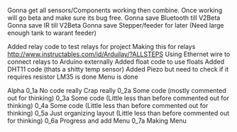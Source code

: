 Gonna get all sensors/Components working then combine. Once working will go beta and make sure its bug free.
Gonna save Bluetooth till V2Beta
Gonna save IR till V2Beta
Gonna save Stepper/feeder for later (Need large enough tank to warant feeder)

Added relay code to test relays for project
Making this for relays http://www.instructables.com/id/Arduilay/?ALLSTEPS
Using Ethernet wire to connect relays to Arduino externally
Added float code to use floats
Added DHT11 code (thats a shitty temp sensor)
Added Piezo but need to check if it requires resistor
LM35 is done
Menu is done

Alpha
0_1a No code really Crap really
0_2a Some code (mostly commented out for thinking)
0_3a Some code (Little less than before commented out for thinking)
0_4a Some code (Little less than before commented out for thinking)
0_5a Just organizing layout (Little less than before commented out for thinking)
0_6a Progress and add Menu
0_7a Making Menu
